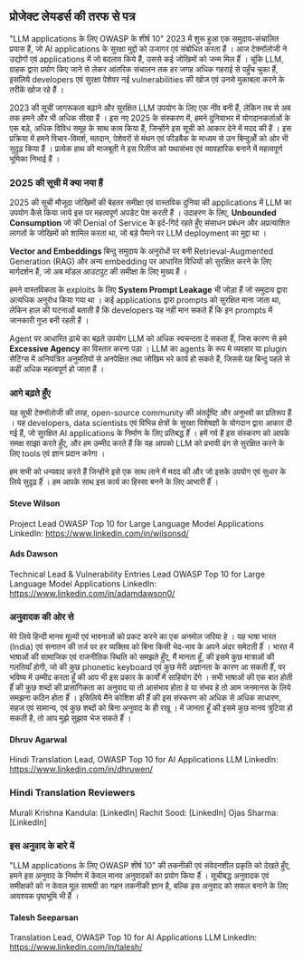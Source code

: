 ## प्रोजेक्ट लेयडर्स की तरफ से पत्र

"LLM applications के लिए OWASP के शीर्ष 10" 2023 में शुरू हुआ एक समुदाय-संचालित प्रयास हैं, जो AI applications के सुरक्षा मुद्दों को उजागर एवं संबोधित करता हैं । आज टेक्नॉलोजी ने उद्योगों एवं applications में जो बदलाव किये हैं, उससे कई जोखिमों को जन्म मिल हैंं । चूंकि LLM, ग्राहक द्वारा प्रयोग किए जाने से लेकर आंतरिक संचालन तक हर जगह अधिक गहराई से पहुँच चुका हैंं, इसलिये developers एवं सुरक्षा पेशेवर नई vulnerabilities की खोज एवं उनसे मुकाबला करने के तरीकें खोज रहे हैं ।

2023 की सूचीं जागरूकता बढ़ाने और सुरक्षित LLM उपयोग के लिए एक नींव बनी हैं, लेकिन तब से अब तक हमने और भी अधिक सीखा हैं । इस नए 2025 के संस्करण में, हमने दुनियाभर में योगदानकर्ताओं के एक बड़े, अधिक विविध समूह के साथ काम किया हैं, जिन्होंने इस सूची को आकार देने में मदद की हैं । इस प्रक्रिया में हमने विचार-विमर्श, मतदान, पेशेवरों से मंथन एवं फीडबैक के माध्यम से उन बिन्दुओें को ओर भी सुदृढ़ किया हैं । प्रत्येक हाथ की माजबूती ने इस रिलीज को यथासंभव एवं व्यावहारिक बनाने में महत्वपूर्ण भूमिका निभाई हैं ।

### 2025 की सूची में क्या नया हैं

2025 की सूची मौजूदा जोखिमों की बेहतर समीक्षा एवं वास्तविक दुनिया की applications में LLM का उपयोग कैसे किया जाये इस पर महत्वपूर्ण अपडेट पेश करती हैं । उदाहरण के लिए, **Unbounded Consumption** जो की Denial of Service के इर्द-गिर्द रहते हुँए संसाधन प्रबंधन और अप्रत्याशित लागतों के जोखिमों को शामिल करता था, जो बड़े पैमाने पर LLM deployment का मुद्दा था ।

**Vector and Embeddings** बिन्दु समुदाय के अनुरोधों पर बनी Retrieval-Augmented Generation (RAG) और अन्य embedding पर आधारित विधियों को सुरक्षित करने के लिए मार्गदर्शन हैं, जो अब मॉडल आउटपुट की समीक्षा के लिए मुख्य हैं ।

हमने वास्तविकता के exploits के लिए **System Prompt Leakage** भी जोड़ा हैं जो समुदाय द्वारा अत्यधिक अनुरोध किया गया था । कई applications द्वारा prompts को सुरक्षित माना जाता था, लेकिन हाल की घटनाओं बताती हैं कि developers यह नहीं मान सकते हैंं कि इन prompts में जानकारी गुप्त बनी रहती हैं ।

Agent पर आधारित ढ़ाचे का बढ़ते उपयोग LLM को अधिक स्वचन्दता दे सकता हैंं, जिस कारण से हमे **Excessive Agency** का विस्तार करना पड़ा । LLM का agents के रूप मे व्यवहार या plugin सेटिंग्स में अनियंत्रित अनुमतियों से अनपेक्षित तथा जोखिम भरे कार्य हो सकते हैं, जिससे यह बिन्दु पहले से कहीं अधिक महत्वपूर्ण हो जाता हैं ।

### आगे बढ़ते हुँए

यह सूची टेक्नॉलोजी की तरह, open-source community की अंतर्दृष्टि और अनुभवों का प्रतिरूप हैं । यह developers, data scientists एवं विभिन्न क्षेत्रों के सुरक्षा विशेषज्ञों के योगदान द्वारा आकार दी गई हैं, जो सुरक्षित AI applications के निर्माण के लिए प्रतिबद्ध हैंं । हमें गर्व हैं इस संस्करण को आपके समक्ष साझा करते हुँए, और हम उम्मीद करते हैं कि यह आपको LLM को प्रभावी ढंग से सुरक्षित करने के लिए tools एवं ज्ञान प्रदान करेगा ।

हम सभी को धन्यवाद करते हैं जिन्होंने इसे एक साथ लाने में मदद की और जो इसके उपयोग एवं सुधार के लिये सुदृढ़ हैंं । हम आपके साथ इस कार्य का हिस्सा बनने के लिए आभारी हैंं ।


#### Steve Wilson
Project Lead
OWASP Top 10 for Large Language Model Applications
LinkedIn: https://www.linkedin.com/in/wilsonsd/

#### Ads Dawson
Technical Lead & Vulnerability Entries Lead
OWASP Top 10 for Large Language Model Applications
LinkedIn: https://www.linkedin.com/in/adamdawson0/


### अनुवादक की ओर से 
मेरे लिये हिन्दी मानव मूल्यों एवं भावनाओं को प्रकट करने का एक अनमोल जरिया हे । यह भाषा भारत (India) एवं सनातन की तर्ज पर हर व्यक्तिव को बिना किसी भेद-भाव के अपने अंदर समेटती हैंं । भारत में भाषाओं की सामाजिक एवं राजनीतिक स्थिति को समझते हुँए, मैं मानता हूँ, की इसमे कुछ मात्राओं की गलतियाँ होगी, जो की कुछ phonetic keyboard एवं कुछ मेरी अज्ञानता के कारण आ सकती हैंं, पर भविष्य में उम्मीद करता हूँ की आप भी इस प्रकार के कार्यों में साहियोग देंगे । 
सभी भाषाओं की एक बात होती हैंं की कुछ शब्दों की प्रासांगिकता का अनुवाद या तो आसंभाव होता हे या संभव हे तो आम जनमानस के लिये समझना कठिन होता हैंं । इसिलिये मैंने कोशिश की हैंं की इस संस्करण को अधिक से अधिक साधारण, सहज एवं सामान्य, एवं कुछ शब्दों को बिना अनुवाद के ही रखू । में जानता हूँ की इसमे कुछ मानव त्रुटिया हो सकती है, तो आप मुझे सुझाव भेज सकते हैंं ।

#### Dhruv Agarwal
Hindi Translation Lead, OWASP Top 10 for AI Applications LLM
LinkedIn: https://www.linkedin.com/in/dhruwen/

### Hindi Translation Reviewers
Murali Krishna Kandula: [LinkedIn]
Rachit Sood: [LinkedIn]
Ojas Sharma: [LinkedIn]

### इस अनुवाद के बारे में
"LLM applications के लिए OWASP शीर्ष 10" की तकनीकी एवं संवेदनशील प्रकृति को देखते हुँए, हमने इस अनुवाद के निर्माण में केवल मानव अनुवादकों का प्रयोग किया हैंं । सूचीबद्ध अनुवादक एवं समीक्षकों को न केवल मूल सामग्री का गहन तकनीकी ज्ञान है, बल्कि इस अनुवाद को सफल बनाने के लिए आवश्यक पृष्ठभूमि भी हैंं ।

#### Talesh Seeparsan
Translation Lead, OWASP Top 10 for AI Applications LLM
LinkedIn: https://www.linkedin.com/in/talesh/